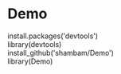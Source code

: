 # Demo
install.packages('devtools')\
library(devtools)\
install_github('shambam/Demo')\
library(Demo)
